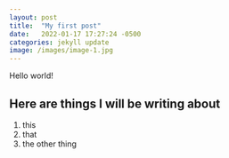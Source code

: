 ```yaml
---
layout: post
title:  "My first post"
date:   2022-01-17 17:27:24 -0500
categories: jekyll update
image: /images/image-1.jpg
---
```

Hello world!

## Here are things I will be writing about
1. this
2. that
3. the other thing